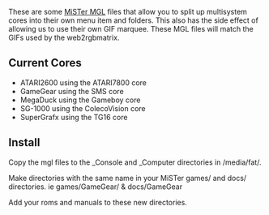 These are some [MiSTer MGL](https://mister-devel.github.io/MkDocs_MiSTer/advanced/mgl/) files that allow you to split up multisystem cores into their own menu item and folders. This also has the side effect of allowing us to use their own GIF marquee.  These MGL files will match the GIFs used by the web2rgbmatrix.

Current Cores
-------
- ATARI2600 using the ATARI7800 core
- GameGear using the SMS core
- MegaDuck using the Gameboy core
- SG-1000 using the ColecoVision core
- SuperGrafx using the TG16 core

Install
-------

Copy the mgl files to the _Console and _Computer directories in /media/fat/.

Make directories with the same name in your MiSTer games/ and docs/ directories. ie games/GameGear/ & docs/GameGear

Add your roms and manuals to these new directories.
